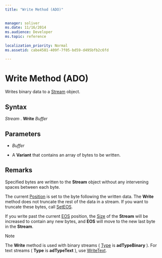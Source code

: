 ```yaml
---
title: "Write Method (ADO)"
 
 
manager: soliver
ms.date: 11/16/2014
ms.audience: Developer
ms.topic: reference
  
localization_priority: Normal
ms.assetid: cabe4581-409f-7f05-bd59-d495bfb2c6fd

---
```


# Write Method (ADO)

Writes binary data to a [Stream](stream-object-ado.md) object. 
  
## Syntax

 *Stream*  . **Write** *Buffer* 
  
## Parameters

-  *Buffer* 
    
- A **Variant** that contains an array of bytes to be written. 
    
## Remarks

Specified bytes are written to the **Stream** object without any intervening spaces between each byte. 
  
The current [Position](position-property-ado.md) is set to the byte following the written data. The **Write** method does not truncate the rest of the data in a stream. If you want to truncate these bytes, call [SetEOS](seteos-method-ado.md).
  
If you write past the current [EOS](eos-property-ado.md) position, the [Size](http://msdn.microsoft.com/library/deb84313-36d1-fa49-e4cd-daecab96f343%28Office.15%29.aspx) of the **Stream** will be increased to contain any new bytes, and **EOS** will move to the new last byte in the **Stream**. 
  
> [!NOTE]
> The **Write** method is used with binary streams ( [Type](type-property-ado-stream.md) is **adTypeBinary** ). For text streams ( **Type** is **adTypeText** ), use [WriteText](writetext-method-ado.md). 
  

